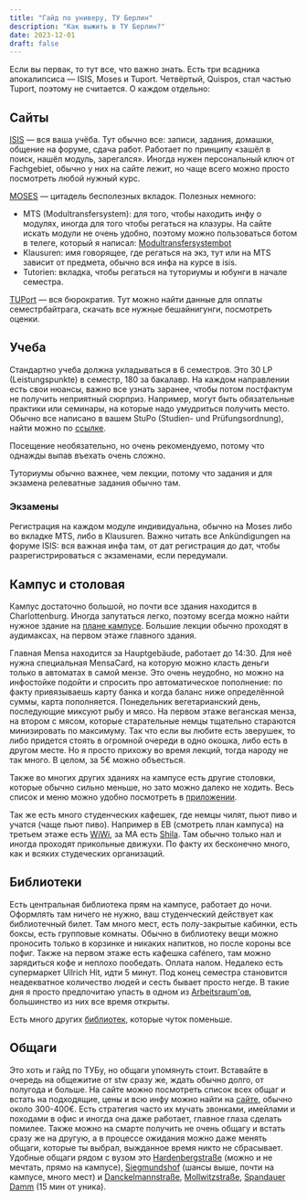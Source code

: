 ```yaml
---
title: "Гайд по универу, ТУ Берлин"
description: "Как выжить в ТУ Берлин?"
date: 2023-12-01
draft: false
---
```


Если вы первак, то тут все, что важно знать. Есть три всадника апокалипсиса — ISIS, Moses и Tuport. Четвёртый, Quispos, стал частью Tuport, поэтому не считается. О каждом отдельно:

## Сайты

[ISIS](https://isis.tu-berlin.de) — вся ваша учёба. Тут обычно все: записи, задания, домашки, общение на форуме, сдача работ. Работает по принципу «зашёл в поиск, нашёл модуль, зарегался». Иногда нужен персональный ключ от Fachgebiet, обычно у них на сайте лежит, но чаще всего можно просто посмотреть любой нужный курс.

[MOSES](https://moseskonto.tu-berlin.de) — цитадель бесполезных вкладок. Полезных немного:
- MTS (Modultransfersystem): для того, чтобы находить инфу о модулях, иногда для того чтобы регаться на клазуры. На сайте искать модули не очень удобно, поэтому можно пользоваться ботом в телеге, который я написал: [Modultransfersystembot](https://t.me/modultransfersystembot)
- Klausuren: имя говорящее, где регаться на экз, тут или на MTS зависит от предмета, обычно вся инфа на курсе в isis.
- Tutorien: вкладка, чтобы регаться на туториумы и юбунги в начале семестра.

[TUPort](https://tuport.sap.tu-berlin.de) — вся бюрократия. Тут можно найти данные для оплаты семестрбайтрага, скачать все нужные бешайнигунги, посмотреть оценки.

## Учеба

Стандартно учеба должна укладываться в 6 семестров. Это 30 LP (Leistungspunkte) в семестр, 180 за бакалавр. На каждом направлении есть свои нюансы, важно все узнать заранее, чтобы потом постфактум не получить неприятный сюрприз. Например, могут быть обязательные практики или семинары, на которые надо умудриться получить место. Обычно все написано в вашем StuPo (Studien- und Prüfungsordnung), найти можно по [ссылке](https://www.tu.berlin/pruefungen/pruefungen/studien-und-pruefungsordnung).

Посещение необязательно, но очень рекомендуемо, потому что однажды выпав въехать очень сложно.

Туториумы обычно важнее, чем лекции, потому что задания и для экзамена релеватные задания обычно там.

### Экзамены

Регистрация на каждом модуле индивидуальна, обычно на Moses либо во вкладке MTS, либо в Klausuren. Важно читать все Ankündigungen на форуме ISIS: вся важная инфа там, от дат регистрация до дат, чтобы разрегистрироваться с экзаменами, если передумали.

## Кампус и столовая

Кампус достаточно большой, но почти все здания находится в Charlottenburg. Иногда запутаться легко, поэтому всегда можно найти нужное здание на [плане кампусе](https://www.static.tu.berlin/fileadmin/www/10000000/Studieren/Uni-Leben/Campusplaene/Plan_Campus_Charlottenburg.pdf). Большие лекции обычно проходят в аудимаксах, на первом этаже главного здания.

Главная Mensa находится за Hauptgebäude, работает до 14:30. Для неё нужна специальная MensaCard, на которую можно класть деньги только в автоматах в самой мензе. Это очень неудобно, но можно на инфостойке подойти и спросить про автоматическое пополнение: по факту привязываешь карту банка и когда баланс ниже определённой суммы, карта пополняется. Понедельник вегетарианский день, последующие миксуют рыбу и мясо. На первом этаже веганская менза, на втором с мясом, которые старательные немцы тщательно стараются минизировать по максимуму. Так что если вы любите есть зверушек, то либо придется стоять в огромной очереди в одно окошка, либо есть в другом месте. Но я просто прихожу во время лекций, тогда народу не так много. В целом, за 5€ можно объесться.

Также во многих других зданиях на кампусе есть другие столовки, которые обычно сильно меньше, но зато можно далеко не ходить. Весь список и меню можно удобно посмотреть в [приложении](https://apps.apple.com/de/app/studierendenwerk-berlin/id1222669203).

Так же есть много студенческих кафешек, где немцы чилят, пьют пиво и учатся (чаще пьют пиво). Например в EB (смотреть план кампуса) на третьем этаже есть [WiWi](https://www.instagram.com/wiwicafe/), за MA есть [Shila](https://maps.app.goo.gl/eTy8qvY5kBhFmkuC8). Там обычно только нал и иногда проходят прикольные движухи. По факту их бесконечно много, как и всяких студеческих организаций.

## Библиотеки

Есть центральная библиотека прям на кампусе, работает до ночи. Оформлять там ничего не нужно, ваш студенческий действует как библиотечный билет. Там много мест, есть полу-закрытые кабинки, есть боксы, есть групповые комнаты. Обычно в библиотеку вещи можно проносить только в корзинке и никаких напитков, но после короны все пофиг. Также на первом этаже есть кафешка cafénero, там можно зарядиться кофе и неплохо пообедать. Оплата налом. Недалеко есть супермаркет Ullrich Hit, идти 5 минут. Под конец семестра становится неадекватное количество людей и сесть бывает просто негде. В такие дня я просто предпочитаю упасть в одном из [Arbeitsraum'ов](https://www.static.tu.berlin/fileadmin/www/10000000/Studieren/Uni-Leben/Campusplaene/Uebersicht_Lernraeume.pdf), большинство из них все время открыты.

Есть много других [библиотек](https://www.tu.berlin/ub/ueber-uns/standorte), которые чуток поменьше.

## Общаги

Это хоть и гайд по ТУБу, но общаги упомянуть стоит. Вставайте в очередь на общежитие от stw сразу же, ждать обычно долго, от полугода и больше. На сайте можно посмотреть список всех общаг и встать на подходящие, цены и всю инфу можно найти на [сайте](https://www.stw.berlin/wohnen/wohnheime/), обычно около 300-400€. Есть стратегия часто их мучать звонками, имейлами и походами в офис и иногда она даже работает, главное глаза сделать помилее. Также можно на смарте получить не очень общагу и встать сразу же на другую, а в процессе ожидания можно даже менять общаги, которые ты выбрал, выжданное время никто не сбрасывает. Удобные общаги рядом с вузом это [Hardenbergstraße](https://www.stw.berlin/wohnen/wohnheime/charlottenburg-wilmersdorf/wh-hardenbergstra%C3%9Fe.html) (можно и не мечтать, прямо на кампусе), [Siegmundshof](https://www.stw.berlin/wohnen/wohnheime/mitte/wh-siegmunds-hof.html) (шансы выше, почти на кампусе, много мест) и [Danckelmannstraße](https://www.stw.berlin/wohnen/wohnheime/charlottenburg-wilmersdorf/wh-danckelmannstra%C3%9Fe.html), [Mollwitzstraße](https://www.stw.berlin/wohnen/wohnheime/charlottenburg-wilmersdorf/wh-mollwitzstra%C3%9Fe.html), [Spandauer Damm](https://www.stw.berlin/wohnen/wohnheime/charlottenburg-wilmersdorf/wh-spandauer-damm.html) (15 мин от уника).
